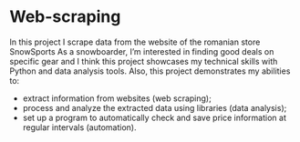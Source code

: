 # Web-scraping

In this project I scrape data from the website of the romanian store SnowSports
As a snowboarder, I’m interested in finding good deals on specific gear and I think this project showcases my technical skills with Python and data analysis tools. Also, this project demonstrates my abilities to:
- extract information from websites (web scraping);
- process and analyze the extracted data using libraries (data analysis);
- set up a program to automatically check and save price information at regular intervals (automation).
